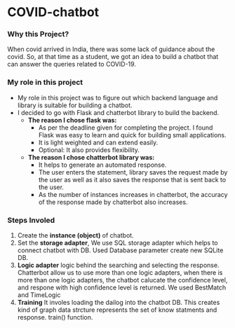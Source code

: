 # COVID-chatbot

### Why this Project?
When covid arrived in India, there was some lack of guidance about the covid. So, at that time as a student, we got an idea to build a chatbot that can answer the queries related to COVID-19.

### My role in this project
  - My role in this project was to figure out which backend language and library is suitable for building a chatbot. 
  - I decided to go with Flask and chatterbot library to build the backend.<br/>
      - **The reason I chose flask was:** 
        - As per the deadline given for completing the project. I found Flask was easy to learn and quick for building small applications.
        - It is light weighted and can extend easily. 
        - Optional: It also provides flexibility.<br/>
    - **The reason I chose chatterbot library was:**
        - It helps to generate an automated response. 
        - The user enters the statement, library saves the request made by the user as well as it also saves the response that is sent back to the user.
        - As the number of instances increases in chatterbot, the accuracy of the response made by chatterbot also increases.

### Steps Involed
1. Create the **instance (object)** of chatbot.
2. Set the **storage adapter**, We use SQL storage adapter which helps to connect chatbot with DB. Used Database parameter create new SQLite DB.
3. **Logic adapter** logic behind the searching and selecting the response. Chatterbot allow us to use more than one logic adapters, when there is more than one logic adapters, the chatbot calucate the confidence level, and respone with high confidence level is returned. We used BestMatch and TimeLogic 
4. **Training** It involes loading the dailog into the chatbot DB. This creates kind of graph data strcture represents the set of know statments and response. train() function.
